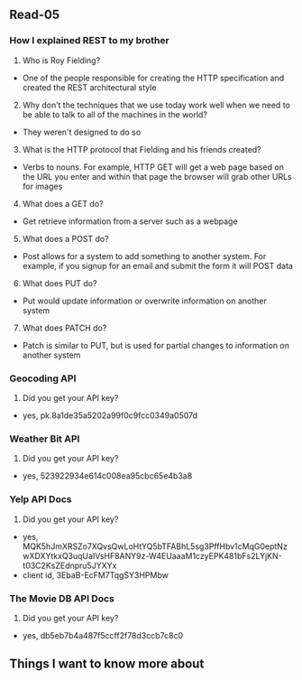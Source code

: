 ## Read-05

### How I explained REST to my brother
1. Who is Roy Fielding?
- One of the people responsible for creating the HTTP specification and created the REST architectural style

2. Why don’t the techniques that we use today work well when we need to be able to talk to all of the machines in the world?
- They weren't designed to do so

3. What is the HTTP protocol that Fielding and his friends created?
- Verbs to nouns. For example, HTTP GET will get a web page based on the URL you enter and within that page the browser will grab other URLs for images

4. What does a GET do?
- Get retrieve information from a server such as a webpage
 
5. What does a POST do?
- Post allows for a system to add something to another system. For example, if you signup for an email and submit the form it will POST data

6. What does PUT do?
- Put would update information or overwrite information on another system

7. What does PATCH do?
- Patch is similar to PUT, but is used for partial changes to information on another system

### Geocoding API
1. Did you get your API key?
- yes, pk.8a1de35a5202a99f0c9fcc0349a0507d

### Weather Bit API
1. Did you get your API key?
- yes, 523922934e614c008ea95cbc65e4b3a8

### Yelp API Docs

1. Did you get your API key?
- yes, MQK5hJmXRSZo7XQvsQwLoHtYQ5bTFABhL5sg3PffHbv1cMqG0eptNzwXDXYtkxQ3uqUaIVsHF8ANY9z-W4EUaaaM1czyEPK481bFs2LYjKN-t03C2KsZEdnpru5JYXYx
- client id, 3EbaB-EcFM7TqgSY3HPMbw

### The Movie DB API Docs
1. Did you get your API key?
- yes, db5eb7b4a487f5ccff2f78d3ccb7c8c0

## Things I want to know more about
